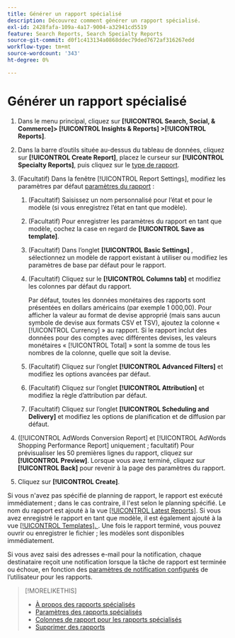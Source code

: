 ```yaml
---
title: Générer un rapport spécialisé
description: Découvrez comment générer un rapport spécialisé.
exl-id: 2428fafa-109a-4a17-9004-a32941cd5519
feature: Search Reports, Search Specialty Reports
source-git-commit: d0f1c413134a0868ddec79ded7672af316267edd
workflow-type: tm+mt
source-wordcount: '343'
ht-degree: 0%

---
```


# Générer un rapport spécialisé

1. Dans le menu principal, cliquez sur **[!UICONTROL Search, Social, & Commerce]> [!UICONTROL Insights & Reports] >[!UICONTROL Reports]**.

1. Dans la barre d’outils située au-dessus du tableau de données, cliquez sur **[!UICONTROL Create Report]**, placez le curseur sur **[!UICONTROL Specialty Reports]**, puis cliquez sur le [type de rapport](/help/search-social-commerce/reports/management/specialty/specialty-report-about.md).

1. (Facultatif) Dans la fenêtre [!UICONTROL Report Settings], modifiez les paramètres par défaut [paramètres du rapport](specialty-report-settings.md) :

   1. (Facultatif) Saisissez un nom personnalisé pour l’état et pour le modèle (si vous enregistrez l’état en tant que modèle).

   1. (Facultatif) Pour enregistrer les paramètres du rapport en tant que modèle, cochez la case en regard de **[!UICONTROL Save as template]**.

   1. (Facultatif) Dans l’onglet **[!UICONTROL Basic Settings]** , sélectionnez un modèle de rapport existant à utiliser ou modifiez les paramètres de base par défaut pour le rapport.

   1. (Facultatif) Cliquez sur le **[!UICONTROL Columns tab]** et modifiez les colonnes par défaut du rapport.

      Par défaut, toutes les données monétaires des rapports sont présentées en dollars américains (par exemple 1 000,00). Pour afficher la valeur au format de devise approprié (mais sans aucun symbole de devise aux formats CSV et TSV), ajoutez la colonne « [!UICONTROL Currency] » au rapport. Si le rapport inclut des données pour des comptes avec différentes devises, les valeurs monétaires « [!UICONTROL Total] » sont la somme de tous les nombres de la colonne, quelle que soit la devise.

   1. (Facultatif) Cliquez sur l’onglet **[!UICONTROL Advanced Filters]** et modifiez les options avancées par défaut.

   1. (Facultatif) Cliquez sur l’onglet **[!UICONTROL Attribution]** et modifiez la règle d’attribution par défaut.

   1. (Facultatif) Cliquez sur l’onglet **[!UICONTROL Scheduling and Delivery]** et modifiez les options de planification et de diffusion par défaut.

1. ([!UICONTROL AdWords Conversion Report] et [!UICONTROL AdWords Shopping Performance Report] uniquement ; facultatif) Pour prévisualiser les 50 premières lignes du rapport, cliquez sur **[!UICONTROL Preview]**. Lorsque vous avez terminé, cliquez sur **[!UICONTROL Back]** pour revenir à la page des paramètres du rapport.

1. Cliquez sur **[!UICONTROL Create]**.

Si vous n&#39;avez pas spécifié de planning de rapport, le rapport est exécuté immédiatement ; dans le cas contraire, il l&#39;est selon le planning spécifié. Le nom du rapport est ajouté à la vue [[!UICONTROL Latest Reports]](/help/search-social-commerce/reports/report-about.md). Si vous avez enregistré le rapport en tant que modèle, il est également ajouté à la vue [[!UICONTROL Templates]. ](/help/search-social-commerce/reports/report-about.md). Une fois le rapport terminé, vous pouvez ouvrir ou enregistrer le fichier ; les modèles sont disponibles immédiatement.

Si vous avez saisi des adresses e-mail pour la notification, chaque destinataire reçoit une notification lorsque la tâche de rapport est terminée ou échoue, en fonction des [paramètres de notification configurés](/help/search-social-commerce/notifications/notification-edit.md) de l’utilisateur pour les rapports.

>[!MORELIKETHIS]
>
>* [À propos des rapports spécialisés](/help/search-social-commerce/reports/management/specialty/specialty-report-about.md)
>* [Paramètres des rapports spécialisés](/help/search-social-commerce/reports/management/specialty/specialty-report-settings.md)
>* [Colonnes de rapport pour les rapports spécialisés](/help/search-social-commerce/reports/management/specialty/specialty-report-columns.md)
>* [Supprimer des rapports](/help/search-social-commerce/reports/management/report-delete.md)
